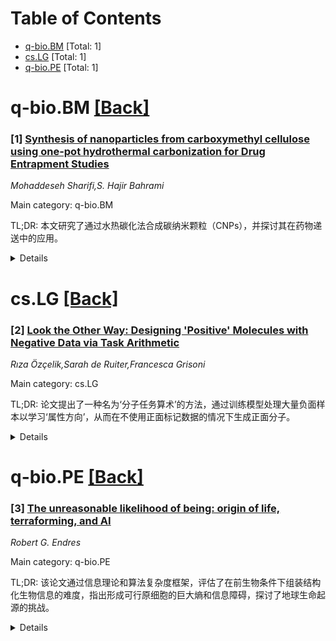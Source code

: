 <div id=toc></div>

# Table of Contents

- [q-bio.BM](#q-bio.BM) [Total: 1]
- [cs.LG](#cs.LG) [Total: 1]
- [q-bio.PE](#q-bio.PE) [Total: 1]


<div id='q-bio.BM'></div>

# q-bio.BM [[Back]](#toc)

### [1] [Synthesis of nanoparticles from carboxymethyl cellulose using one-pot hydrothermal carbonization for Drug Entrapment Studies](https://arxiv.org/abs/2507.18299)
*Mohaddeseh Sharifi,S. Hajir Bahrami*

Main category: q-bio.BM

TL;DR: 本文研究了通过水热碳化法合成碳纳米颗粒（CNPs），并探讨其在药物递送中的应用。


<details>
  <summary>Details</summary>
Motivation: 多孔纳米材料因其独特的性质和潜在应用备受关注，尤其在药物递送领域。

Method: 使用羧甲基纤维素（CMC）和尿素作为氮源，通过一步水热碳化法合成CNPs，并进行高温活化。

Result: 生成的纳米颗粒具有高比表面积（552.9 m²/g和351.01 m²/g）和微孔结构，适用于药物包封。

Conclusion: 合成的材料在生物医学工程中具有潜在应用价值，特别是在药物递送方面。

Abstract: Porous nanomaterials have recently attracted a lot of attention due to
various properties and potential applications. In this study, carbon
nanoparticles (CNPs) were synthesized by the one-pot hydrothermal carbonization
(HTC) using carboxymethyl cellulose (CMC). Urea was used as the nitrogen source
for carbonization. The presence of urea in CMC solution for carbonization
resulted in CNPsu reduction in the diameter of particles from 4 micrometer to 1
micrometer. Activation process at high temperature for both the above samples
resulted in nanoparticles with diameter of 51 nm and 31 nm, respectively. The
positive effect of presence urea and its activation generated different
functional groups including C-N, N-H, and C -(triple bond)- N with increasing
aromatic rings that probably may help entrapment of drugs into them. On the
other hand, activation CNPsu (ACNPsu) has the most aromatic rings with the
lowest hydroxyl groups with 84.66% carbon and 12.29% oxygen in its structures.
ACNPs, and ACNPsu exhibited a type I isotherm indicating microporous materials
with a high surface area about 552.9 m2/g and 351.01 m2/g, respectively. The
high surface area was characteristic of activated carbons with their high
adsorption capacity. Thus, the synthesized materials were characterized using
SEM, TEM, DLS, BET, FTIR, HNMR, and TGA techniques. Finally, the encapsulation
of clindamycin drug (CD) with positive charge in different types of NPs with
negative charge was investigated for drug delivery in biomedical engineering
applications.

</details>


<div id='cs.LG'></div>

# cs.LG [[Back]](#toc)

### [2] [Look the Other Way: Designing 'Positive' Molecules with Negative Data via Task Arithmetic](https://arxiv.org/abs/2507.17876)
*Rıza Özçelik,Sarah de Ruiter,Francesca Grisoni*

Main category: cs.LG

TL;DR: 论文提出了一种名为‘分子任务算术’的方法，通过训练模型处理大量负面样本以学习‘属性方向’，从而在不使用正面标记数据的情况下生成正面分子。


<details>
  <summary>Details</summary>
Motivation: 解决生成分子设计中正面分子稀缺的瓶颈问题。

Method: 通过训练模型处理大量负面样本，学习属性方向，并反向移动模型以生成正面分子。

Result: 在20个零-shot设计实验中，该方法生成的分子比传统方法更多样且成功。同时，在双目标和少样本任务中也表现良好。

Conclusion: 分子任务算术因其简单性、数据高效性和性能，有望成为分子设计的标准迁移学习策略。

Abstract: The scarcity of molecules with desirable properties (i.e., 'positive'
molecules) is an inherent bottleneck for generative molecule design. To
sidestep such obstacle, here we propose molecular task arithmetic: training a
model on diverse and abundant negative examples to learn 'property directions'
$--$ without accessing any positively labeled data $--$ and moving models in
the opposite property directions to generate positive molecules. When analyzed
on 20 zero-shot design experiments, molecular task arithmetic generated more
diverse and successful designs than models trained on positive molecules.
Moreover, we employed molecular task arithmetic in dual-objective and few-shot
design tasks. We find that molecular task arithmetic can consistently increase
the diversity of designs while maintaining desirable design properties. With
its simplicity, data efficiency, and performance, molecular task arithmetic
bears the potential to become the $\textit{de-facto}$ transfer learning
strategy for de novo molecule design.

</details>


<div id='q-bio.PE'></div>

# q-bio.PE [[Back]](#toc)

### [3] [The unreasonable likelihood of being: origin of life, terraforming, and AI](https://arxiv.org/abs/2507.18545)
*Robert G. Endres*

Main category: q-bio.PE

TL;DR: 该论文通过信息理论和算法复杂度框架，评估了在前生物条件下组装结构化生物信息的难度，指出形成可行原细胞的巨大熵和信息障碍，探讨了地球生命起源的挑战。


<details>
  <summary>Details</summary>
Motivation: 研究地球生命起源的基本开放性问题，探索物理和化学条件下原细胞自发形成的可能性。

Method: 基于信息理论和算法复杂度，利用现代计算模型估计前生物条件下生物信息组装的难度。

Result: 结果显示在前生物条件下，形成可行原细胞面临巨大的熵和信息障碍。

Conclusion: 生命自发出现的物理原理仍是生物物理学的重大挑战，定向泛种假说是一种逻辑上开放的替代解释。

Abstract: The origin of life on Earth via the spontaneous emergence of a protocell
prior to Darwinian evolution remains a fundamental open question in physics and
chemistry. Here, we develop a conceptual framework based on information theory
and algorithmic complexity. Using estimates grounded in modern computational
models, we evaluate the difficulty of assembling structured biological
information under plausible prebiotic conditions. Our results highlight the
formidable entropic and informational barriers to forming a viable protocell
within the available window of Earth's early history. While the idea of Earth
being terraformed by advanced extraterrestrials might violate Occam's razor
from within mainstream science, directed panspermia -- originally proposed by
Francis Crick and Leslie Orgel -- remains a speculative but logically open
alternative. Ultimately, uncovering physical principles for life's spontaneous
emergence remains a grand challenge for biological physics.

</details>
